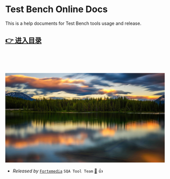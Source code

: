 
# **Test Bench Online Docs**

This is a help documents for Test Bench tools usage and release.

## [**👉 进入目录**](/README.md)

<br><br><br>
<!-- background image -->
![](assets/img/bg.jpg)

* *Released by* [`Fortemedia`](https://www.fortemedia.com/ "Listen and sound better. Anywhere!") `SQA Tool Team` <a href="mailto:qiangp@fortemedia.com" title="Email the developer">📧</a>  :+1: